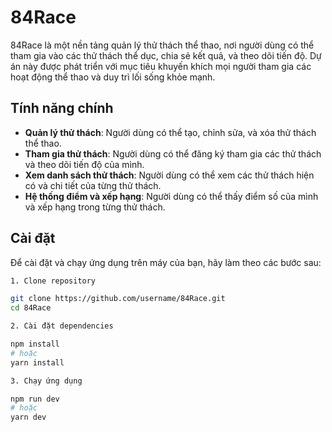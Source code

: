 
# 84Race

84Race là một nền tảng quản lý thử thách thể thao, nơi người dùng có thể tham gia vào các thử thách thể dục, chia sẻ kết quả, và theo dõi tiến độ. Dự án này được phát triển với mục tiêu khuyến khích mọi người tham gia các hoạt động thể thao và duy trì lối sống khỏe mạnh.

## Tính năng chính

- **Quản lý thử thách**: Người dùng có thể tạo, chỉnh sửa, và xóa thử thách thể thao.
- **Tham gia thử thách**: Người dùng có thể đăng ký tham gia các thử thách và theo dõi tiến độ của mình.
- **Xem danh sách thử thách**: Người dùng có thể xem các thử thách hiện có và chi tiết của từng thử thách.
- **Hệ thống điểm và xếp hạng**: Người dùng có thể thấy điểm số của mình và xếp hạng trong từng thử thách.

## Cài đặt

Để cài đặt và chạy ứng dụng trên máy của bạn, hãy làm theo các bước sau:
```bash
1. Clone repository

git clone https://github.com/username/84Race.git
cd 84Race

2. Cài đặt dependencies

npm install
# hoặc
yarn install

3. Chạy ứng dụng

npm run dev
# hoặc
yarn dev
